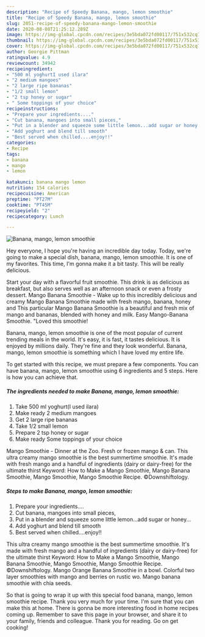 ```yaml
---
description: "Recipe of Speedy Banana, mango, lemon smoothie"
title: "Recipe of Speedy Banana, mango, lemon smoothie"
slug: 2051-recipe-of-speedy-banana-mango-lemon-smoothie
date: 2020-08-08T21:25:12.289Z
image: https://img-global.cpcdn.com/recipes/3e5bda072fd00117/751x532cq70/banana-mango-lemon-smoothie-recipe-main-photo.jpg
thumbnail: https://img-global.cpcdn.com/recipes/3e5bda072fd00117/751x532cq70/banana-mango-lemon-smoothie-recipe-main-photo.jpg
cover: https://img-global.cpcdn.com/recipes/3e5bda072fd00117/751x532cq70/banana-mango-lemon-smoothie-recipe-main-photo.jpg
author: Georgie Pittman
ratingvalue: 4.9
reviewcount: 34942
recipeingredient:
- "500 ml yoghurtI used ilara"
- "2 medium mangoes"
- "2 large ripe bananas"
- "1/2 small lemon"
- "2 tsp honey or sugar"
- " Some toppings of your choice"
recipeinstructions:
- "Prepare your ingredients...."
- "Cut banana, mangoes into small pieces,"
- "Put in a blender and squeeze some little lemon...add sugar or honey..."
- "Add yoghurt and blend till smooth"
- "Best served when chilled....enjoy!!"
categories:
- Recipe
tags:
- banana
- mango
- lemon

katakunci: banana mango lemon 
nutrition: 154 calories
recipecuisine: American
preptime: "PT27M"
cooktime: "PT45M"
recipeyield: "2"
recipecategory: Lunch

---
```



![Banana, mango, lemon smoothie](https://img-global.cpcdn.com/recipes/3e5bda072fd00117/751x532cq70/banana-mango-lemon-smoothie-recipe-main-photo.jpg)

Hey everyone, I hope you're having an incredible day today. Today, we're going to make a special dish, banana, mango, lemon smoothie. It is one of my favorites. This time, I'm gonna make it a bit tasty. This will be really delicious.

Start your day with a flavorful fruit smoothie. This drink is as delicious as breakfast, but also serves well as an afternoon snack or even a frosty dessert. Mango Banana Smoothie - Wake up to this incredibly delicious and creamy Mango Banana Smoothie made with fresh mango, banana, honey and This particular Mango Banana Smoothie is a beautiful and fresh mix of mango and bananas, blended with honey and milk. Easy Mango-Banana Smoothie. &#34;Loved this smoothie!

Banana, mango, lemon smoothie is one of the most popular of current trending meals in the world. It's easy, it is fast, it tastes delicious. It is enjoyed by millions daily. They're fine and they look wonderful. Banana, mango, lemon smoothie is something which I have loved my entire life.


To get started with this recipe, we must prepare a few components. You can have banana, mango, lemon smoothie using 6 ingredients and 5 steps. Here is how you can achieve that.

<!--inarticleads1-->

##### The ingredients needed to make Banana, mango, lemon smoothie:

1. Take 500 ml yoghurt(I used ilara)
1. Make ready 2 medium mangoes
1. Get 2 large ripe bananas
1. Take 1/2 small lemon
1. Prepare 2 tsp honey or sugar
1. Make ready  Some toppings of your choice


Mango Smoothie - Dinner at the Zoo. Fresh or frozen mango &amp; can. This ultra creamy mango smoothie is the best summertime smoothie. It&#39;s made with fresh mango and a handful of ingredients (dairy or dairy-free) for the ultimate thirst Keyword: How to Make a Mango Smoothie, Mango Banana Smoothie, Mango Smoothie, Mango Smoothie Recipe. ©Downshiftology. 

<!--inarticleads2-->

##### Steps to make Banana, mango, lemon smoothie:

1. Prepare your ingredients....
1. Cut banana, mangoes into small pieces,
1. Put in a blender and squeeze some little lemon...add sugar or honey...
1. Add yoghurt and blend till smooth
1. Best served when chilled....enjoy!!


This ultra creamy mango smoothie is the best summertime smoothie. It&#39;s made with fresh mango and a handful of ingredients (dairy or dairy-free) for the ultimate thirst Keyword: How to Make a Mango Smoothie, Mango Banana Smoothie, Mango Smoothie, Mango Smoothie Recipe. ©Downshiftology. Mango Orange Banana Smoothie in a bowl. Colorful two layer smoothies with mango and berries on rustic wo. Mango banana smoothie with chia seeds. 

So that is going to wrap it up with this special food banana, mango, lemon smoothie recipe. Thank you very much for your time. I'm sure that you can make this at home. There is gonna be more interesting food in home recipes coming up. Remember to save this page in your browser, and share it to your family, friends and colleague. Thank you for reading. Go on get cooking!
